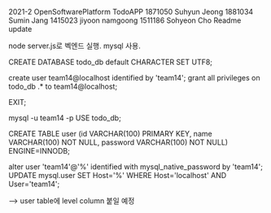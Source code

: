 2021-2 OpenSoftwarePlatform TodoAPP 
1871050 Suhyun Jeong
1881034 Sumin Jang
1415023 jiyoon namgoong
1511186 Sohyeon Cho Readme update

node server.js로 벡엔드 실행. 
mysql 사용.

CREATE DATABASE  todo_db default CHARACTER SET UTF8;

create user team14@localhost identified by 'team14';
grant all privileges on todo_db .* to team14@localhost;

EXIT;

mysql -u team14 -p USE  todo_db;

CREATE TABLE user (id VARCHAR(100) PRIMARY KEY, name VARCHAR(100) NOT NULL, password VARCHAR(100) NOT NULL) ENGINE=INNODB; 

alter user 'team14'@'%' identified with mysql_native_password by 'team14';
 UPDATE mysql.user SET Host='%' WHERE Host='localhost' AND User='team14';

--> user table에 level column 붙일 예정
